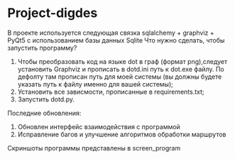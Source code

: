 # Project-digdes
В проекте используется следующая связка sqlalchemy + graphviz + PyQt5 с использованием базы данных Sqlite 
Что нужно сделать, чтобы запустить программу?
1) Чтобы преобразовать код на языке dot в граф (формат png),следует установить Graphviz и прописать в dotd.ini путь к dot.exe файлу. По дефолту там прописан путь для моей системы (вы должны будете указать путь к файлу именно для вашей системы);
2) Установить все зависмости, прописанные в requirements.txt;
3) Запустить dotd.py.

Последние обновления:
1) Обновлен интерфейс взаимодействия с программой
2) Исправление багов и улучшение алгоритмов обработки маршрутов

Скриншоты программы представлены в screen_program
